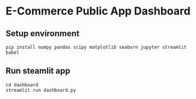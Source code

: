 # E-Commerce Public App Dashboard

## Setup environment
```
pip install numpy pandas scipy matplotlib seaborn jupyter streamlit babel
```

## Run steamlit app
```
cd dashboard
streamlit run dashboard.py
```

